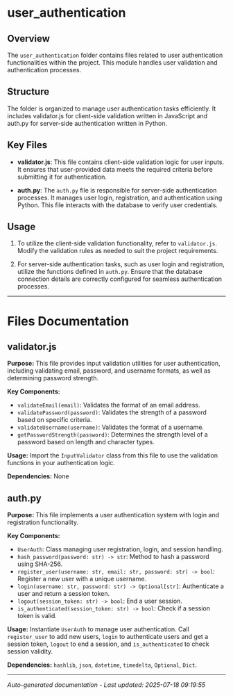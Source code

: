 # user_authentication

## Overview
The `user_authentication` folder contains files related to user authentication functionalities within the project. This module handles user validation and authentication processes.

## Structure
The folder is organized to manage user authentication tasks efficiently. It includes validator.js for client-side validation written in JavaScript and auth.py for server-side authentication written in Python.

## Key Files
- **validator.js**: This file contains client-side validation logic for user inputs. It ensures that user-provided data meets the required criteria before submitting it for authentication.
  
- **auth.py**: The `auth.py` file is responsible for server-side authentication processes. It manages user login, registration, and authentication using Python. This file interacts with the database to verify user credentials.

## Usage
1. To utilize the client-side validation functionality, refer to `validator.js`. Modify the validation rules as needed to suit the project requirements.
   
2. For server-side authentication tasks, such as user login and registration, utilize the functions defined in `auth.py`. Ensure that the database connection details are correctly configured for seamless authentication processes.

---

# Files Documentation

## validator.js

**Purpose:** This file provides input validation utilities for user authentication, including validating email, password, and username formats, as well as determining password strength.

**Key Components:**
- `validateEmail(email)`: Validates the format of an email address.
- `validatePassword(password)`: Validates the strength of a password based on specific criteria.
- `validateUsername(username)`: Validates the format of a username.
- `getPasswordStrength(password)`: Determines the strength level of a password based on length and character types.

**Usage:** Import the `InputValidator` class from this file to use the validation functions in your authentication logic.

**Dependencies:** None

## auth.py

**Purpose:** This file implements a user authentication system with login and registration functionality.

**Key Components:**
- `UserAuth`: Class managing user registration, login, and session handling.
- `hash_password(password: str) -> str`: Method to hash a password using SHA-256.
- `register_user(username: str, email: str, password: str) -> bool`: Register a new user with a unique username.
- `login(username: str, password: str) -> Optional[str]`: Authenticate a user and return a session token.
- `logout(session_token: str) -> bool`: End a user session.
- `is_authenticated(session_token: str) -> bool`: Check if a session token is valid.

**Usage:** Instantiate `UserAuth` to manage user authentication. Call `register_user` to add new users, `login` to authenticate users and get a session token, `logout` to end a session, and `is_authenticated` to check session validity.

**Dependencies:** `hashlib`, `json`, `datetime`, `timedelta`, `Optional`, `Dict`.

---
*Auto-generated documentation - Last updated: 2025-07-18 09:19:55*
